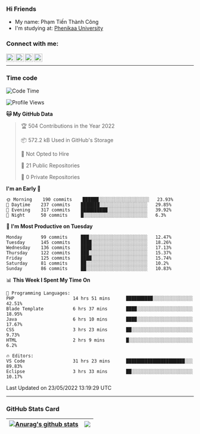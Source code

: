 ### Hi Friends

- My name: Phạm Tiến Thành Công
- I'm studying at: [Phenikaa University]


### Connect with me:
[<img align="left" alt="PhamTienThanhCong | Facebook" width="22px" src="https://upload.wikimedia.org/wikipedia/commons/thumb/1/16/Facebook-icon-1.png/640px-Facebook-icon-1.png" />][facebook]
[<img align="left" alt="PhamTienThanhCong | Zalo" width="22px" src="https://www.anphatpc.com.vn/template/anphat_2020v2/images/icon-zalo.jpg" />][zalo]
[<img align="left" alt="PhamTienThanhCong | LinkedIn" width="22px" src="https://cdn3.iconfinder.com/data/icons/inficons/512/linkedin.png" />][linkedin]
[<img align="left" alt="PhamTienThanhCong | tiktok" width="22px" src="https://cdn.worldvectorlogo.com/logos/tiktok-logo.svg" />][tiktok]

<br />

---

### Time code

<!--START_SECTION:waka-->
![Code Time](http://img.shields.io/badge/Code%20Time-364%20hrs%2025%20mins-blue)

![Profile Views](http://img.shields.io/badge/Profile%20Views-78-blue)

**🐱 My GitHub Data** 

> 🏆 504 Contributions in the Year 2022
 > 
> 📦 572.2 kB Used in GitHub's Storage 
 > 
> 🚫 Not Opted to Hire
 > 
> 📜 21 Public Repositories 
 > 
> 🔑 0 Private Repositories  
 > 
**I'm an Early 🐤** 

```text
🌞 Morning    190 commits    ██████░░░░░░░░░░░░░░░░░░░   23.93% 
🌆 Daytime    237 commits    ███████░░░░░░░░░░░░░░░░░░   29.85% 
🌃 Evening    317 commits    ██████████░░░░░░░░░░░░░░░   39.92% 
🌙 Night      50 commits     █░░░░░░░░░░░░░░░░░░░░░░░░   6.3%

```
📅 **I'm Most Productive on Tuesday** 

```text
Monday       99 commits     ███░░░░░░░░░░░░░░░░░░░░░░   12.47% 
Tuesday      145 commits    ████░░░░░░░░░░░░░░░░░░░░░   18.26% 
Wednesday    136 commits    ████░░░░░░░░░░░░░░░░░░░░░   17.13% 
Thursday     122 commits    ███░░░░░░░░░░░░░░░░░░░░░░   15.37% 
Friday       125 commits    ████░░░░░░░░░░░░░░░░░░░░░   15.74% 
Saturday     81 commits     ██░░░░░░░░░░░░░░░░░░░░░░░   10.2% 
Sunday       86 commits     ██░░░░░░░░░░░░░░░░░░░░░░░   10.83%

```


📊 **This Week I Spent My Time On** 

```text
💬 Programming Languages: 
PHP                      14 hrs 51 mins      ██████████░░░░░░░░░░░░░░░   42.51% 
Blade Template           6 hrs 37 mins       ████░░░░░░░░░░░░░░░░░░░░░   18.95% 
Java                     6 hrs 10 mins       ████░░░░░░░░░░░░░░░░░░░░░   17.67% 
CSS                      3 hrs 23 mins       ██░░░░░░░░░░░░░░░░░░░░░░░   9.73% 
HTML                     2 hrs 9 mins        █░░░░░░░░░░░░░░░░░░░░░░░░   6.2%

🔥 Editors: 
VS Code                  31 hrs 23 mins      ██████████████████████░░░   89.83% 
Eclipse                  3 hrs 33 mins       ██░░░░░░░░░░░░░░░░░░░░░░░   10.17%

```


 Last Updated on 23/05/2022 13:19:29 UTC
<!--END_SECTION:waka-->

---

### GitHub Stats Card

| <a href="https://github.com/phamtienthanhcong"><img align="center" src="https://github-readme-stats.vercel.app/api?username=PhamTienThanhCong&show_icons=true&include_all_commits=true&theme=buefy&hide_border=true&theme=ocean_dark" alt="Anurag's github stats" /></a> | <a href="https://github.com/phamtienthanhcong"><img align="center" src="https://github-readme-stats.vercel.app/api/top-langs/?username=PhamTienThanhCong&layout=compact&theme=buefy&hide_border=true&theme=ocean_dark" /></a> |
| ------------- | ------------- |

[Phenikaa University]: https://phenikaa-uni.edu.vn/vi
[facebook]: https://www.facebook.com/phamtienthanhcong
[linkedin]: https://linkedin.com/in/phamtienthanhcong
[zalo]: https://zalo.me/0396396332
[tiktok]: https://www.tiktok.com/@phamtienthanhcong
[web]: https://github.com/PhamTienThanhCong/web_dev
[min project]: https://github.com/PhamTienThanhCong/Project-Of-Web
[c and cpp]: https://github.com/PhamTienThanhCong/Code_C_and_Cpro
[python]: https://github.com/PhamTienThanhCong/Python_beginer
